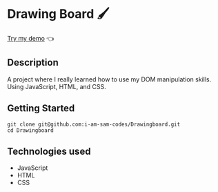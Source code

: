 # Drawing Board 🖌

[Try my demo](https://i-am-sam-codes.github.io/Drawingboard/) 👈

## Description

A project where I really learned how to use my DOM manipulation skills.
Using JavaScript, HTML, and CSS.

## Getting Started 

```
git clone git@github.com:i-am-sam-codes/Drawingboard.git
cd Drawingboard
```

## Technologies used

* JavaScript
* HTML
* CSS
